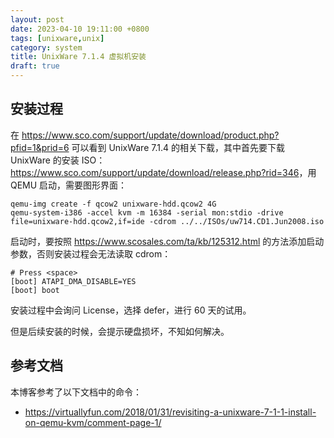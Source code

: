 ```yaml
---
layout: post
date: 2023-04-10 19:11:00 +0800
tags: [unixware,unix]
category: system
title: UnixWare 7.1.4 虚拟机安装
draft: true
---
```


## 安装过程

在 <https://www.sco.com/support/update/download/product.php?pfid=1&prid=6> 可以看到 UnixWare 7.1.4 的相关下载，其中首先要下载 UnixWare 的安装 ISO：<https://www.sco.com/support/update/download/release.php?rid=346>，用 QEMU 启动，需要图形界面：

```shell
qemu-img create -f qcow2 unixware-hdd.qcow2 4G
qemu-system-i386 -accel kvm -m 16384 -serial mon:stdio -drive file=unixware-hdd.qcow2,if=ide -cdrom ../../ISOs/uw714.CD1.Jun2008.iso
```

启动时，要按照 <https://www.scosales.com/ta/kb/125312.html> 的方法添加启动参数，否则安装过程会无法读取 cdrom：

``` shell
# Press <space>
[boot] ATAPI_DMA_DISABLE=YES 
[boot] boot
```

安装过程中会询问 License，选择 defer，进行 60 天的试用。

但是后续安装的时候，会提示硬盘损坏，不知如何解决。

## 参考文档

本博客参考了以下文档中的命令：

- <https://virtuallyfun.com/2018/01/31/revisiting-a-unixware-7-1-1-install-on-qemu-kvm/comment-page-1/>
